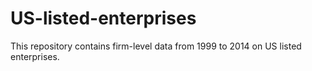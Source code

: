 # US-listed-enterprises
This repository contains firm-level data from 1999 to 2014 on US listed enterprises.
